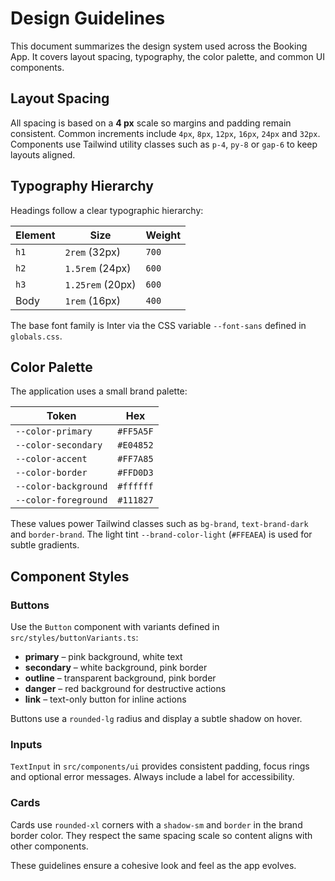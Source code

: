# Design Guidelines

This document summarizes the design system used across the Booking App. It covers layout spacing, typography, the color palette, and common UI components.

## Layout Spacing

All spacing is based on a **4&nbsp;px** scale so margins and padding remain consistent. Common increments include `4px`, `8px`, `12px`, `16px`, `24px` and `32px`. Components use Tailwind utility classes such as `p-4`, `py-8` or `gap-6` to keep layouts aligned.

## Typography Hierarchy

Headings follow a clear typographic hierarchy:

| Element | Size | Weight |
|---------|------|--------|
| `h1`    | `2rem` (32px) | `700` |
| `h2`    | `1.5rem` (24px) | `600` |
| `h3`    | `1.25rem` (20px) | `600` |
| Body    | `1rem` (16px) | `400` |

The base font family is Inter via the CSS variable `--font-sans` defined in `globals.css`.

## Color Palette

The application uses a small brand palette:

| Token | Hex |
|-------|-----|
| `--color-primary` | `#FF5A5F` |
| `--color-secondary` | `#E04852` |
| `--color-accent` | `#FF7A85` |
| `--color-border` | `#FFD0D3` |
| `--color-background` | `#ffffff` |
| `--color-foreground` | `#111827` |

These values power Tailwind classes such as `bg-brand`, `text-brand-dark` and `border-brand`. The light tint `--brand-color-light` (`#FFEAEA`) is used for subtle gradients.

## Component Styles

### Buttons

Use the `Button` component with variants defined in `src/styles/buttonVariants.ts`:

- **primary** – pink background, white text
- **secondary** – white background, pink border
- **outline** – transparent background, pink border
- **danger** – red background for destructive actions
- **link** – text-only button for inline actions

Buttons use a `rounded-lg` radius and display a subtle shadow on hover.

### Inputs

`TextInput` in `src/components/ui` provides consistent padding, focus rings and optional error messages. Always include a label for accessibility.

### Cards

Cards use `rounded-xl` corners with a `shadow-sm` and `border` in the brand border color. They respect the same spacing scale so content aligns with other components.

These guidelines ensure a cohesive look and feel as the app evolves.
